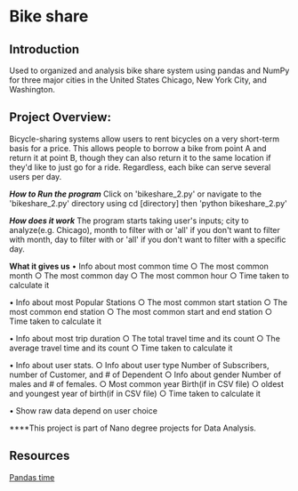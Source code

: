 # Bike share

## Introduction
Used to organized and analysis bike share system
using pandas and NumPy for three major cities in
the United States Chicago, New York City, and Washington.

## Project Overview:
 Bicycle-sharing systems allow users to rent bicycles
 on a very short-term basis for a price. This allows
 people to borrow a bike from point A and return
 it at point B, though they can also return it to the
 same location if they'd like to just go for a ride.
 Regardless, each bike can serve several users per day.

***How to Run the program***
Click on 'bikeshare_2.py' or navigate to the 'bikeshare_2.py' directory using
cd [directory] then 'python bikeshare_2.py'

***How does it work***
The program starts taking user's inputs; city to analyze(e.g. Chicago), month
to filter with or 'all' if you don't want to filter with month, day to filter with
or 'all' if you don't want to filter with a specific day.

**What it gives us**
  • Info about most common time
      ○ The most common  month
      ○ The most common day
      ○  The most common hour
      ○ Time taken to calculate it

  • Info about most Popular Stations
      ○ The most common start station
      ○ The most common end station
      ○ The most common start and end station
      ○ Time taken to calculate it

  • Info about most trip duration
      ○ The total travel time and its count
      ○ The average travel time and its count
      ○ Time taken to calculate it

  • Info about user stats.
      ○ Info about user type
        Number of Subscribers, number of Customer, and # of Dependent
      ○ Info about gender
        Number of males and # of females.
      ○ Most common year Birth(if in CSV file)
      ○ oldest and youngest year of birth(if in CSV file)
      ○ Time taken to calculate it

  • Show raw data depend on user choice

 ****This project is part of Nano degree projects for Data Analysis.


## Resources

[Pandas time](https://pandas.pydata.org/pandas-docs/stable/reference/series.html#time-series-related )
